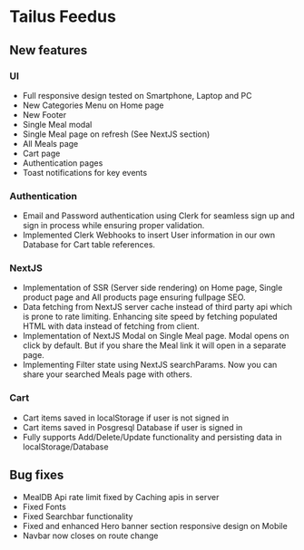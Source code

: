 # Tailus Feedus

## New features

### UI

- Full responsive design tested on Smartphone, Laptop and PC
- New Categories Menu on Home page
- New Footer
- Single Meal modal
- Single Meal page on refresh (See NextJS section)
- All Meals page
- Cart page
- Authentication pages
- Toast notifications for key events

### Authentication

- Email and Password authentication using Clerk for seamless sign up and sign in process while ensuring proper validation.
- Implemented Clerk Webhooks to insert User information in our own Database for Cart table references.

### NextJS

- Implementation of SSR (Server side rendering) on Home page, Single product page and All products page ensuring fullpage SEO.
- Data fetching from NextJS server cache instead of third party api which is prone to rate limiting. Enhancing site speed by fetching populated HTML with data instead of fetching from client.
- Implementation of NextJS Modal on Single Meal page. Modal opens on click by default. But if you share the Meal link it will open in a separate page.
- Implementing Filter state using NextJS searchParams. Now you can share your searched Meals page with others.

### Cart

- Cart items saved in localStorage if user is not signed in
- Cart items saved in Posgresql Database if user is signed in
- Fully supports Add/Delete/Update functionality and persisting data in localStorage/Database

## Bug fixes

- MealDB Api rate limit fixed by Caching apis in server
- Fixed Fonts
- Fixed Searchbar functionality
- Fixed and enhanced Hero banner section responsive design on Mobile
- Navbar now closes on route change
